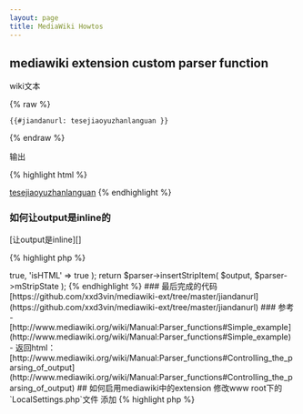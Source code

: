 ```yaml
---
layout: page
title: MediaWiki Howtos
---
```


## mediawiki extension custom parser function

wiki文本

{% raw %}
```
{{#jiandanurl: tesejiaoyuzhanlanguan }}
```
{% endraw %}

输出

{% highlight html %}
<html><a href="file://192.168.2.21/share/jiandan001/prj/rdfz/tesejiaoyuzhanlanguan">tesejiaoyuzhanlanguan</a></html>
{% endhighlight %}


### 如何让output是inline的

[让output是inline][]

{% highlight php %}
<?php
//return $output;
//return array( $output, 'noparse' => true, 'isHTML' => true );
return $parser->insertStripItem( $output, $parser->mStripState );
{% endhighlight %}

### 最后完成的代码

[https://github.com/xxd3vin/mediawiki-ext/tree/master/jiandanurl](https://github.com/xxd3vin/mediawiki-ext/tree/master/jiandanurl)

### 参考

- [http://www.mediawiki.org/wiki/Manual:Parser_functions#Simple_example](http://www.mediawiki.org/wiki/Manual:Parser_functions#Simple_example)
- 返回html：[http://www.mediawiki.org/wiki/Manual:Parser_functions#Controlling_the_parsing_of_output](http://www.mediawiki.org/wiki/Manual:Parser_functions#Controlling_the_parsing_of_output)


## 如何启用mediawiki中的extension

修改www root下的`LocalSettings.php`文件

添加
{% highlight php %}
<?php
require_once "extensions/ExtensionName/ExtensionName.php";
{% endhighlight %}

比如 /var/www/html/ 是www根目录

    /var/www/html/extensions/ExtensionName/ExtensionName.php
    /var/www/html/LocalSettings.php

### 参考

- [http://www.mediawiki.org/wiki/Extensions_FAQ#How_do_I_enable_an_extension.3F](http://www.mediawiki.org/wiki/Extensions_FAQ#How_do_I_enable_an_extension.3F)

## mediawiki支持html

    sudo vim /var/www/html/wiki/LocalSettings.php

{% highlight php %}
<?php
    $wgRawHtml = true;
{% endhighlight %}

[让output是inline]: http://www.mediawiki.org/wiki/Manual:Parser_functions#Controlling_the_parsing_of_output
  "让output是inline"
